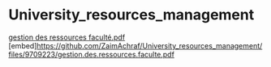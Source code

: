 # University_resources_management
[gestion des ressources faculté.pdf](https://github.com/ZaimAchraf/University_resources_management/files/9709223/gestion.des.ressources.faculte.pdf)
[embed]https://github.com/ZaimAchraf/University_resources_management/files/9709223/gestion.des.ressources.faculte.pdf
